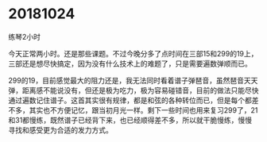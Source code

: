 # 20181024

练琴2小时

今天正常两小时。还是那些课题。不过今晚分多了点时间在三部15和299的19上，三部还是想尽快搞定，因为没有什么技术上的难题了，只是需要遍数弹顺而已。

299的19，目前感觉最大的阻力还是，我无法同时看着谱子弹琶音，虽然琶音天天弹，距离感不能说没有，但还是极为吃力，极为容易碰错音，目前的做法只能尽快通过遍数记住谱子。这首其实很有规律，都是和弦的各种转位而已，但是每个都差不多，其实也不方便记忆，跟当初月光一样。剩下一些时间也用来复习299了，21和31都慢练，既然谱子已经背下来，也已经顺得差不多，所以就干脆慢练，慢慢寻找和感受更为合适的发力方式。
